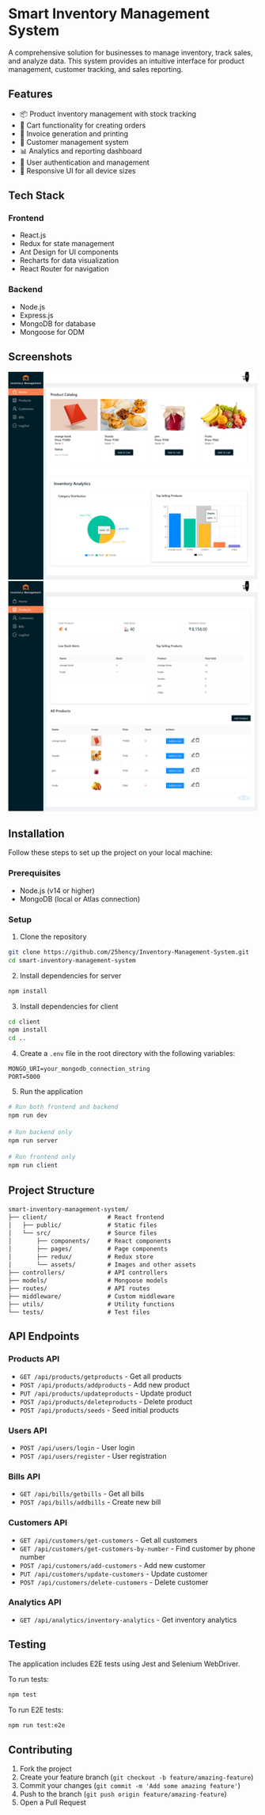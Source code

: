 # Smart Inventory Management System

A comprehensive solution for businesses to manage inventory, track sales, and analyze data. This system provides an intuitive interface for product management, customer tracking, and sales reporting.

## Features

- 📦 Product inventory management with stock tracking
- 🛒 Cart functionality for creating orders
- 🧾 Invoice generation and printing
- 👥 Customer management system
- 📊 Analytics and reporting dashboard
- 👤 User authentication and management
- 📱 Responsive UI for all device sizes

## Tech Stack

### Frontend
- React.js
- Redux for state management
- Ant Design for UI components
- Recharts for data visualization
- React Router for navigation

### Backend
- Node.js
- Express.js
- MongoDB for database
- Mongoose for ODM

## Screenshots

![alt text](screencapture-localhost-3000-2025-04-28-18_13_18.png)
![alt text](screencapture-localhost-3000-products-2025-04-28-18_13_32.png)

## Installation

Follow these steps to set up the project on your local machine:

### Prerequisites
- Node.js (v14 or higher)
- MongoDB (local or Atlas connection)

### Setup

1. Clone the repository
```bash
git clone https://github.com/25hency/Inventory-Management-System.git
cd smart-inventory-management-system
```

2. Install dependencies for server
```bash
npm install
```

3. Install dependencies for client
```bash
cd client
npm install
cd ..
```

4. Create a `.env` file in the root directory with the following variables:
```
MONGO_URI=your_mongodb_connection_string
PORT=5000
```

5. Run the application
```bash
# Run both frontend and backend
npm run dev

# Run backend only
npm run server

# Run frontend only
npm run client
```

## Project Structure

```
smart-inventory-management-system/
├── client/                 # React frontend
│   ├── public/             # Static files
│   └── src/                # Source files
│       ├── components/     # React components
│       ├── pages/          # Page components
│       ├── redux/          # Redux store
│       └── assets/         # Images and other assets
├── controllers/            # API controllers
├── models/                 # Mongoose models
├── routes/                 # API routes
├── middleware/             # Custom middleware
├── utils/                  # Utility functions
└── tests/                  # Test files
```

## API Endpoints

### Products API
- `GET /api/products/getproducts` - Get all products
- `POST /api/products/addproducts` - Add new product
- `PUT /api/products/updateproducts` - Update product
- `POST /api/products/deleteproducts` - Delete product
- `POST /api/products/seeds` - Seed initial products

### Users API
- `POST /api/users/login` - User login
- `POST /api/users/register` - User registration

### Bills API
- `GET /api/bills/getbills` - Get all bills
- `POST /api/bills/addbills` - Create new bill

### Customers API
- `GET /api/customers/get-customers` - Get all customers
- `GET /api/customers/get-customers-by-number` - Find customer by phone number
- `POST /api/customers/add-customers` - Add new customer
- `PUT /api/customers/update-customers` - Update customer
- `POST /api/customers/delete-customers` - Delete customer

### Analytics API
- `GET /api/analytics/inventory-analytics` - Get inventory analytics

## Testing

The application includes E2E tests using Jest and Selenium WebDriver.

To run tests:
```bash
npm test
```

To run E2E tests:
```bash
npm run test:e2e
```

## Contributing

1. Fork the project
2. Create your feature branch (`git checkout -b feature/amazing-feature`)
3. Commit your changes (`git commit -m 'Add some amazing feature'`)
4. Push to the branch (`git push origin feature/amazing-feature`)
5. Open a Pull Request
